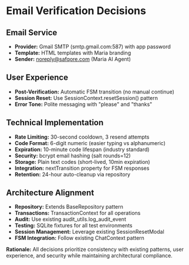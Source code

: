 # Email Verification Decisions

## Email Service
- **Provider:** Gmail SMTP (smtp.gmail.com:587) with app password
- **Template:** HTML templates with Maria branding
- **Sender:** noreply@safqore.com (Maria AI Agent)

## User Experience
- **Post-Verification:** Automatic FSM transition (no manual continue)
- **Session Reset:** Use SessionContext.resetSession() pattern
- **Error Tone:** Polite messaging with "please" and "thanks"

## Technical Implementation
- **Rate Limiting:** 30-second cooldown, 3 resend attempts
- **Code Format:** 6-digit numeric (easier typing vs alphanumeric)
- **Expiration:** 10-minute code lifespan (industry standard)
- **Security:** bcrypt email hashing (salt rounds=12)
- **Storage:** Plain text codes (short-lived, 10min expiration)
- **Integration:** nextTransition property for FSM responses
- **Retention:** 24-hour auto-cleanup via repository

## Architecture Alignment
- **Repository:** Extends BaseRepository pattern
- **Transactions:** TransactionContext for all operations
- **Audit:** Use existing audit_utils.log_audit_event
- **Testing:** SQLite fixtures for all test environments
- **Session Management:** Leverage existing SessionResetModal
- **FSM Integration:** Follow existing ChatContext pattern

**Rationale:** All decisions prioritize consistency with existing patterns, user experience, and security while maintaining architectural compliance. 